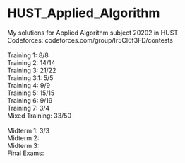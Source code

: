 # HUST_Applied_Algorithm

My solutions for Applied Algorithm subject 20202 in HUST </br>
Codeforces: codeforces.com/group/Ir5CI6f3FD/contests </br></br>
Training 1: 8/8 </br>
Training 2: 14/14 </br>
Training 3: 21/22</br>
Training 3.1: 5/5 </br>
Training 4: 9/9 </br>
Training 5: 15/15 </br>
Training 6: 9/19 </br>
Training 7: 3/4 </br>
Mixed Training: 33/50 </br>
</br>
Midterm 1: 3/3 </br>
Midterm 2: </br>
Midterm 3: </br>
Final Exams: </br>
